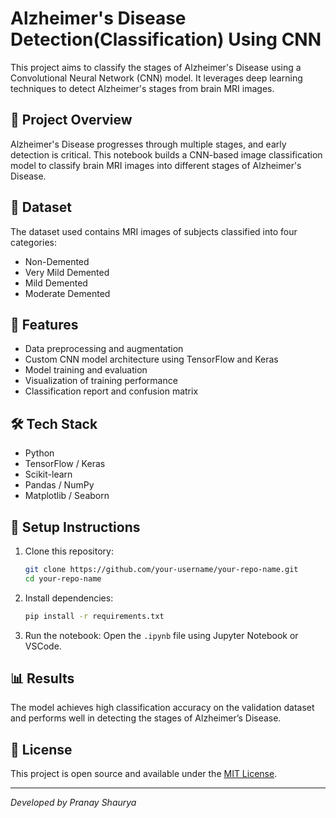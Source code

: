 
# Alzheimer's Disease Detection(Classification) Using CNN

This project aims to classify the stages of Alzheimer's Disease using a Convolutional Neural Network (CNN) model. It leverages deep learning techniques to detect Alzheimer's stages from brain MRI images.

## 🧠 Project Overview

Alzheimer's Disease progresses through multiple stages, and early detection is critical. This notebook builds a CNN-based image classification model to classify brain MRI images into different stages of Alzheimer's Disease.

## 📁 Dataset

The dataset used contains MRI images of subjects classified into four categories:
- Non-Demented
- Very Mild Demented
- Mild Demented
- Moderate Demented

## 🚀 Features

- Data preprocessing and augmentation
- Custom CNN model architecture using TensorFlow and Keras
- Model training and evaluation
- Visualization of training performance
- Classification report and confusion matrix

## 🛠️ Tech Stack

- Python
- TensorFlow / Keras
- Scikit-learn
- Pandas / NumPy
- Matplotlib / Seaborn

## 🧪 Setup Instructions

1. Clone this repository:
   ```bash
   git clone https://github.com/your-username/your-repo-name.git
   cd your-repo-name
   ```

2. Install dependencies:
   ```bash
   pip install -r requirements.txt
   ```

3. Run the notebook:
   Open the `.ipynb` file using Jupyter Notebook or VSCode.

## 📊 Results

The model achieves high classification accuracy on the validation dataset and performs well in detecting the stages of Alzheimer’s Disease.

## 📄 License

This project is open source and available under the [MIT License](LICENSE).

---

*Developed by Pranay Shaurya*
